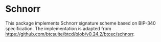 # Schnorr

This package implements Schnorr signature scheme based on BIP-340 specification.
The implementation is adapted from <https://github.com/btcsuite/btcd/blob/v0.24.2/btcec/schnorr>.
